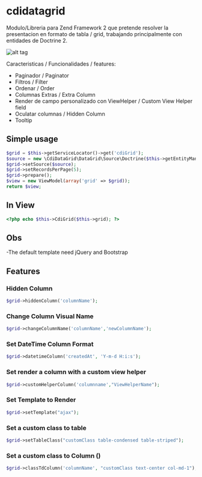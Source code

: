 cdidatagrid
==========


Modulo/Libreria para Zend Framework 2 que pretende resolver la presentacion en formato de tabla / grid, 
trabajando principalmente con entidades de Doctrine 2.


![alt tag](https://cloud.githubusercontent.com/assets/7002030/17273141/a97f1a0c-5681-11e6-90ee-de90f478c4af.jpg)


Caracteristicas / Funcionalidades / features:
- Paginador / Paginator
- Filtros / Filter
- Ordenar / Order
- Columnas Extras / Extra Column
- Render de campo personalizado con ViewHelper / Custom View Helper field
- Oculatar columnas / Hidden Column
- Tooltip


## Simple usage
```PHP
$grid = $this->getServiceLocator()->get('cdiGrid');
$source = new \CdiDataGrid\DataGrid\Source\Doctrine($this->getEntityManager(), 'CdiCrm\Entity\Ticket');
$grid->setSource($source);
$grid->setRecordsPerPage(5);
$grid->prepare();
$view = new ViewModel(array('grid' => $grid));
return $view;
```
## In View

```PHP
<?php echo $this->CdiGrid($this->grid); ?>
```

## Obs

-The default template need jQuery and Bootstrap


##  Features

### Hidden Column
```PHP
$grid->hiddenColumn('columnName');
```

### Change Column Visual Name
```PHP
$grid->changeColumnName('columnName','newColumnName');
```

### Set DateTime Column Format
```PHP
$grid->datetimeColumn('createdAt', 'Y-m-d H:i:s');
```

### Set render a column with a custom view helper
```PHP
$grid->customHelperColumn('columnname',"ViewHelperName");
```


### Set Template to Render
```PHP
$grid->setTemplate("ajax");
```

### Set a custom class to table
```PHP
$grid->setTableClass("customClass table-condensed table-striped");
```

### Set a custom class to Column (<td>)
```PHP
$grid->classTdColumn('columnName', "customClass text-center col-md-1");
```
